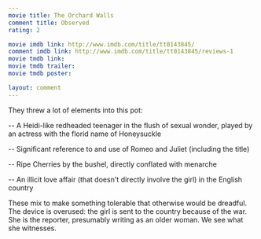 ```yaml
---
movie title: The Orchard Walls
comment title: Observed
rating: 2

movie imdb link: http://www.imdb.com/title/tt0143845/
comment imdb link: http://www.imdb.com/title/tt0143845/reviews-1
movie tmdb link: 
movie tmdb trailer: 
movie tmdb poster: 

layout: comment
---
```


They threw a lot of elements into this pot:

-- A Heidi-like redheaded teenager in the flush of sexual wonder, played by an actress with the florid name of Honeysuckle

-- Significant reference to and use of Romeo and Juliet (including the title)

-- Ripe Cherries by the bushel, directly conflated with menarche

-- An illicit love affair (that doesn't directly involve the girl) in the English country

These mix to make something tolerable that otherwise would be dreadful. The device is overused: the girl is sent to the country because of the war. She is the reporter, presumably writing as an older woman. We see what she witnesses.